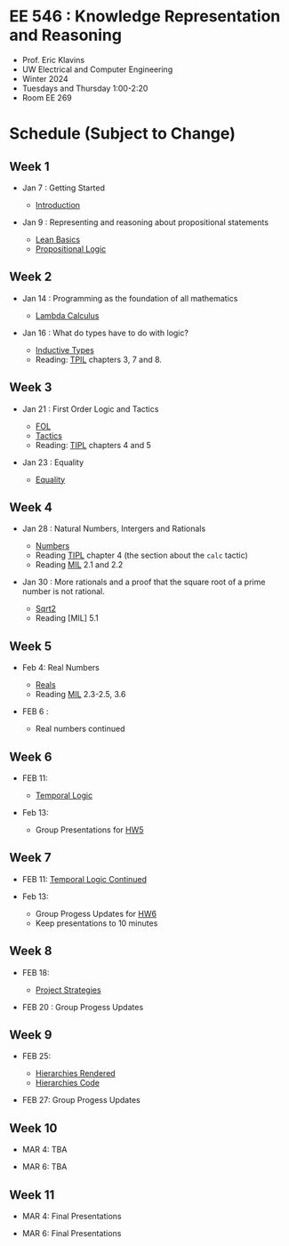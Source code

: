 # EE 546 : Knowledge Representation and Reasoning

- Prof. Eric Klavins
- UW Electrical and Computer Engineering
- Winter 2024
- Tuesdays and Thursday 1:00-2:20
- Room EE 269

# Schedule (Subject to Change)

## Week 1

- Jan 7 : Getting Started
  - [Introduction](./EE546_W25/Intro.md)

- Jan 9 : Representing and reasoning about propositional statements
  - [Lean Basics](./EE546_W25/Intro.md)
  - [Propositional Logic](./EE546_W25/Lectures/PropositionalLogic.lean)

## Week 2

- Jan 14 : Programming as the foundation of all mathematics
  - [Lambda Calculus](./EE546_W25/Lectures/LambdaCalculus.lean)

- Jan 16 : What do types have to do with logic?
  - [Inductive Types](./EE546_W25/Lectures/InductiveTypes.lean)
  - Reading: [TPIL](https://lean-lang.org/theorem_proving_in_lean4/title_page.html) chapters 3, 7 and 8. 

## Week 3

- Jan 21 : First Order Logic and Tactics
  - [FOL](./EE546_W25/Lectures/FOL.lean)
  - [Tactics](./EE546_W25/Lectures/Tactics.lean)
  - Reading: [TIPL](https://lean-lang.org/theorem_proving_in_lean4/title_page.html) chapters 4 and 5

- Jan 23 : Equality 
  - [Equality](./EE546_W25/Lectures/Equality.lean)

## Week 4

- Jan 28 : Natural Numbers, Intergers and Rationals
  - [Numbers](./EE546_W25/Lectures/Numbers.lean)
  - Reading [TIPL](https://lean-lang.org/theorem_proving_in_lean4/title_page.html)  chapter 4 (the section about the `calc` tactic)
  - Reading [MIL](https://leanprover-community.github.io/mathematics_in_lean/C01_Introduction.html) 2.1 and 2.2

- Jan 30 : More rationals and a proof that the square root of a prime number is not rational.
  - [Sqrt2](./EE546_W25/Lectures/Sqrt2.lean)
  - Reading [MIL] 5.1

## Week 5

 - Feb 4: Real Numbers
   - [Reals](./EE546_W25/Lectures/Reals.lean)
    - Reading [MIL](https://leanprover-community.github.io/mathematics_in_lean/C01_Introduction.html) 2.3-2.5, 3.6

 - FEB 6 : 
   - Real numbers continued

## Week 6

 - FEB 11: 
   - [Temporal Logic](./EE546_W25/Lectures/KripkeStructures.lean)

 - Feb 13:
   - Group Presentations for [HW5](./EE546_W25/Homework/HW5.lean)

## Week 7

 - FEB 11: [Temporal Logic Continued](./EE546_W25/Lectures/KripkeStructures.lean)

 - Feb 13:
   - Group Progess Updates for [HW6](./EE546_W25/Homework/HW6.lean)
   - Keep presentations to 10 minutes

## Week 8

  - FEB 18: 
    - [Project Strategies](./EE546_W25/Lectures/Strategy.lean)

  - FEB 20 : Group Progess Updates 

## Week 9

  - FEB 25: 
    - [Hierarchies Rendered](./docmaker/build/SL2.md)
    - [Hierarchies Code](./EE546_W25/Lectures/SL2.lean)

  - FEB 27: Group Progess Updates 

## Week 10

  - MAR 4: TBA

  - MAR 6: TBA

## Week 11

  - MAR 4: Final Presentations

  - MAR 6: Final Presentations 